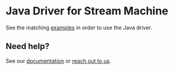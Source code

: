 # Java Driver for Stream Machine

See the matching [examples](https://github.com/streammachineio/java-examples) in order to use the Java driver.

## Need help?

See our [documentation](https://docs.streammachine.io) or [reach out to us](https://docs.streammachine.io).
